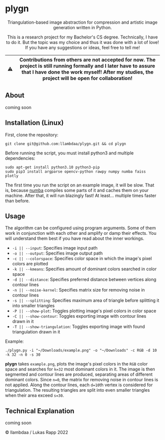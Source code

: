 # plygn
<p align="center">
  Triangulation-based image abstraction for compression and artistic image generation written in Python.
<p align="center">
  This is a research project for my Bachelor's CS degree. Technically, I have to do it. But the topic was
  my choice and thus it was done with a lot of love! If you have any suggestions or ideas, feel free to
  tell me!

| :warning: | Contributions from others are not accepted for now. The project is still running formally and I later have to assure that I have done the work myself! After my studies, the project will be open for collaboration! |
|-----------|-----------|

## About
coming soon

## Installation (Linux)
First, clone the repository:
```
git clone git@github.com:llambdaa/plygn.git && cd plygn
```

Before running the script, you must install python3 and multiple dependencies:
```
sudo apt-get install python3.10 python3-pip
sudo pip3 install argparse opencv-python rawpy numpy numba faiss plotly
```

The first time you run the script on an example image, it will be slow.
That is, because [numba](https://github.com/numba/numba) compiles some parts of it and caches them on your machine.
After that, it will run blazingly fast! At least... multiple times faster than before.

## Usage
The algorithm can be configured using program arguments. Some of them work in conjunction with each other
and amplify or damp their effects. You will understand them best if you have read about the inner workings.

 * `-i || --input`: Specifies image input path
 * `-o || --output`: Specifies image output path
 * `-c || --colorspace`: Specifies color space in which the image's pixel colors are plotted
 * `-k || --kmeans`: Specifies amount of dominant colors searched in color space
 * `-d || --distance`: Specifies preferred distance between vertices along contour lines
 * `-n || --noise-kernel`: Specifies matrix size for removing noise in contour lines
 * `-s || --splitting`: Specifies maximum area of triangle before splitting it into smaller triangles
 * `-P || --show-plot`: Toggles plotting image's pixel colors in color space
 * `-C || --show-contour`: Toggles exporting image with contour lines drawn in it
 * `-T || --show-triangulation`: Toggles exporting image with found triangulation drawn in it

Example:
```
./plygn.py -i "~/Downloads/example.png" -o "~/Downloads" -c RGB -d 10 -k 32 -n 0 -s 30
```
**plygn** takes `example.png`, plots the image's pixel colors in the `RGB` color space and searches for `k=32` most dominant colors in it.
The image is then segmented and contour lines are produced, separating areas of different dominant colors. Since `n=0`, the matrix for removing noise in contour lines is not applied. Along the contour lines, each `d=10`th vertex is considered for triangulation. The resulting triangles are split into even smaller triangles when their area exceed `s=30`.

## Technical Explanation
coming soon

© llambdaa / Lukas Rapp 2022
